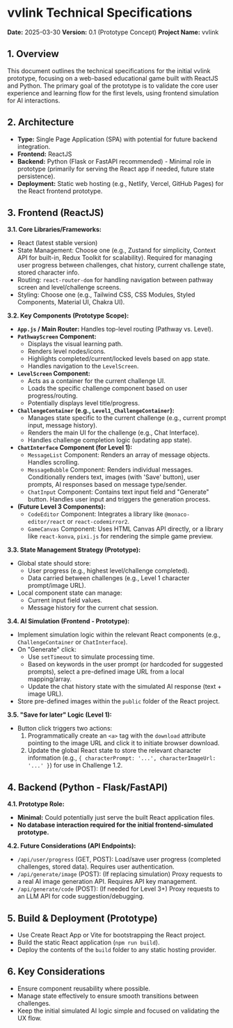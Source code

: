 # vvlink Technical Specifications

**Date:** 2025-03-30
**Version:** 0.1 (Prototype Concept)
**Project Name:** vvlink

## 1. Overview

This document outlines the technical specifications for the initial vvlink prototype, focusing on a web-based educational game built with ReactJS and Python. The primary goal of the prototype is to validate the core user experience and learning flow for the first levels, using frontend simulation for AI interactions.

## 2. Architecture

* **Type:** Single Page Application (SPA) with potential for future backend integration.
* **Frontend:** ReactJS
* **Backend:** Python (Flask or FastAPI recommended) - Minimal role in prototype (primarily for serving the React app if needed, future state persistence).
* **Deployment:** Static web hosting (e.g., Netlify, Vercel, GitHub Pages) for the React frontend prototype.

## 3. Frontend (ReactJS)

**3.1. Core Libraries/Frameworks:**
* React (latest stable version)
* State Management: Choose one (e.g., Zustand for simplicity, Context API for built-in, Redux Toolkit for scalability). Required for managing user progress between challenges, chat history, current challenge state, stored character info.
* Routing: `react-router-dom` for handling navigation between pathway screen and level/challenge screens.
* Styling: Choose one (e.g., Tailwind CSS, CSS Modules, Styled Components, Material UI, Chakra UI).

**3.2. Key Components (Prototype Scope):**

* **`App.js` / Main Router:** Handles top-level routing (Pathway vs. Level).
* **`PathwayScreen` Component:**
    * Displays the visual learning path.
    * Renders level nodes/icons.
    * Highlights completed/current/locked levels based on app state.
    * Handles navigation to the `LevelScreen`.
* **`LevelScreen` Component:**
    * Acts as a container for the current challenge UI.
    * Loads the specific challenge component based on user progress/routing.
    * Potentially displays level title/progress.
* **`ChallengeContainer` (e.g., `Level1_ChallengeContainer`):**
    * Manages state specific to the current challenge (e.g., current prompt input, message history).
    * Renders the main UI for the challenge (e.g., Chat Interface).
    * Handles challenge completion logic (updating app state).
* **`ChatInterface` Component (for Level 1):**
    * `MessageList` Component: Renders an array of message objects. Handles scrolling.
    * `MessageBubble` Component: Renders individual messages. Conditionally renders text, images (with 'Save' button), user prompts, AI responses based on message type/sender.
    * `ChatInput` Component: Contains text input field and "Generate" button. Handles user input and triggers the generation process.
* **(Future Level 3 Components):**
    * `CodeEditor` Component: Integrates a library like `@monaco-editor/react` or `react-codemirror2`.
    * `GameCanvas` Component: Uses HTML Canvas API directly, or a library like `react-konva`, `pixi.js` for rendering the simple game preview.

**3.3. State Management Strategy (Prototype):**
* Global state should store:
    * User progress (e.g., highest level/challenge completed).
    * Data carried between challenges (e.g., Level 1 character prompt/image URL).
* Local component state can manage:
    * Current input field values.
    * Message history for the current chat session.

**3.4. AI Simulation (Frontend - Prototype):**
* Implement simulation logic within the relevant React components (e.g., `ChallengeContainer` or `ChatInterface`).
* On "Generate" click:
    * Use `setTimeout` to simulate processing time.
    * Based on keywords in the user prompt (or hardcoded for suggested prompts), select a pre-defined image URL from a local mapping/array.
    * Update the chat history state with the simulated AI response (text + image URL).
* Store pre-defined images within the `public` folder of the React project.

**3.5. "Save for later" Logic (Level 1):**
* Button click triggers two actions:
    1.  Programmatically create an `<a>` tag with the `download` attribute pointing to the image URL and click it to initiate browser download.
    2.  Update the global React state to store the relevant character information (e.g., `{ characterPrompt: '...', characterImageUrl: '...' }`) for use in Challenge 1.2.

## 4. Backend (Python - Flask/FastAPI)

**4.1. Prototype Role:**
* **Minimal:** Could potentially just serve the built React application files.
* **No database interaction required for the initial frontend-simulated prototype.**

**4.2. Future Considerations (API Endpoints):**
* `/api/user/progress` (GET, POST): Load/save user progress (completed challenges, stored data). Requires user authentication.
* `/api/generate/image` (POST): (If replacing simulation) Proxy requests to a real AI image generation API. Requires API key management.
* `/api/generate/code` (POST): (If needed for Level 3+) Proxy requests to an LLM API for code suggestion/debugging.

## 5. Build & Deployment (Prototype)

* Use Create React App or Vite for bootstrapping the React project.
* Build the static React application (`npm run build`).
* Deploy the contents of the `build` folder to any static hosting provider.

## 6. Key Considerations

* Ensure component reusability where possible.
* Manage state effectively to ensure smooth transitions between challenges.
* Keep the initial simulated AI logic simple and focused on validating the UX flow.